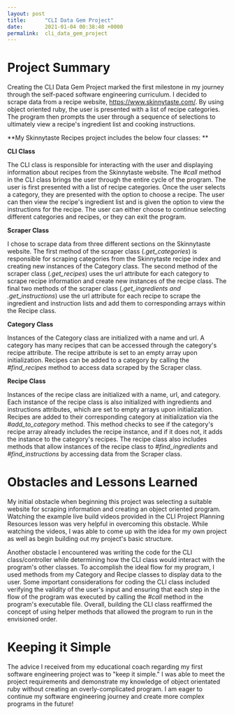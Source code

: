 ```yaml
---
layout: post
title:      "CLI Data Gem Project"
date:       2021-01-04 00:38:48 +0000
permalink:  cli_data_gem_project
---
```



# Project Summary
Creating the CLI Data Gem Project marked the first milestone in my journey through the self-paced software engineering curriculum. I decided to scrape data from a recipe website, https://www.skinnytaste.com/. By using object oriented ruby, the user is presented with a list of recipe categories. The program then prompts the user through a sequence of selections to ultimately view a recipe's ingredient list and cooking instructions. 

**My Skinnytaste Recipes project includes the below four classes: **

**CLI Class** 

The CLI class is responsible for interacting with the user and displaying information about recipes from the Skinnytaste website.  The *#call* method in the CLI class brings the user through the entire cycle of the program. The user is first presented with a list of recipe categories. Once the user selects a category, they are presented with the option to choose a recipe. The user can then view the recipe's ingredient list and is given the option to view the instructions for the recipe. The user can either choose to continue selecting different categories and recipes, or they can exit the program.

**Scraper Class**

I chose to scrape data from three different sections on the Skinnytaste website. The first method of the scraper class (*.get_categories*) is responsible for scraping categories from the Skinnytaste recipe index and creating new instances of the Category class. The second method of the scraper class (*.get_recipes*) uses the url attribute for each category to scrape recipe information and create new instances of the recipe class. The final two methods of the scraper class (*.get_ingredients and .get_instructions*) use the url attribute for each recipe to scrape the ingredient and instruction lists and add them to corresponding arrays within the Recipe class. 

**Category Class**

Instances of the Category class are initialized with a name and url. A category has many recipes that can be accessed through the category's recipe attribute. The recipe attribute is set to an empty array upon initialization. Recipes can be added to a category by calling the *#find_recipes* method to access data scraped by the Scraper class. 
 
**Recipe Class**

Instances of the recipe class are initialized with a name, url, and category. Each instance of the recipe class is also initialized with ingredients and instructions attributes, which are set to empty arrays upon initialization. Recipes are added to their corresponding category at initialization via the *#add_to_category* method. This method checks to see if the category's recipe array already includes the recipe instance, and if it does not, it adds the instance to the category's recipes. The recipe class also includes methods that allow instances of the recipe class to *#find_ingredients* and *#find_instructions* by accessing data from the Scraper class. 

# Obstacles and Lessons Learned
My initial obstacle when beginning this project was selecting a suitable website for scraping information and creating an object oriented program. Watching the example live build videos provided in the CLI Project Planning Resources lesson was very helpful in overcoming this obstacle. While watching the videos, I was able to come up with the idea for my own project as well as begin building out my project's basic structure. 

Another obstacle I encountered was writing the code for the CLI class/controller while determining how the CLI class would interact with the program's other classes. To accomplish the ideal flow for my program, I used methods from my Category and Recipe classes to display data to the user. Some important considerations for coding the CLI class included verifying the validity of the user's input and ensuring that each step in the flow of the program was executed by calling the *#call* method in the program's executable file. Overall, building the CLI class reaffirmed the concept of using helper methods that allowed the program to run in the envisioned order. 

# Keeping it Simple

The advice I received from my educational coach regarding my first software engineering project was to "keep it simple." I was able to meet the project requirements and demonstrate my knowledge of object orientated ruby without creating an overly-complicated program. I am eager to continue my software engineering journey and create more complex programs in the future! 

